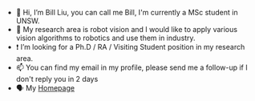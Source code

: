 - 👋 Hi, I’m Bill Liu, you can call me Bill, I'm currently a MSc student in UNSW.
- 👀 My research area is robot vision and I would like to apply various vision algorithms to robotics and use them in industry.
- ❗️ I’m looking for a Ph.D / RA / Visiting Student position in my research area.
- 📫 You can find my email in my profile, please send me a follow-up if I don't reply you in 2 days
- 🗣️ My [Homepage](https://billxzliu.github.io/) 

<!---
Billxzliu/Billxzliu is a ✨ special ✨ repository because its `README.md` (this file) appears on your GitHub profile.
You can click the Preview link to take a look at your changes.
--->
